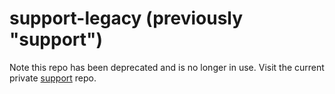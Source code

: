 # support-legacy (previously "support")
Note this repo has been deprecated and is no longer in use.
Visit the current private [support](<https://github.com/hypothesis/support>) repo.

